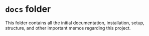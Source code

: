 # `docs` folder

This folder contains all the initial documentation, installation, setup,
structure, and other important memos regarding this project.
